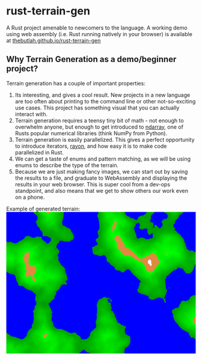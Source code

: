 # rust-terrain-gen
A Rust project amenable to newcomers to the language. A working demo using web assembly (i.e. Rust running natively in your browser) is available at [thebutlah.github.io/rust-terrain-gen](https://thebutlah.github.io/rust-terrain-gen)

## Why Terrain Generation as a demo/beginner project?
Terrain generation has a couple of important properties:
1. Its interesting, and gives a cool result. New projects in a new language are too often about printing to the command line or other not-so-exciting use cases. This project has something visual that you can actually interact with.
2. Terrain generation requires a teensy tiny bit of math - not enough to overwhelm anyone, but enough to get introduced to [ndarray](https://docs.rs/ndarray/0.13.1/ndarray/), one of Rusts popular numerical libraries (think NumPy from Python).
3. Terrain generation is easily parallelized. This gives a perfect opportunity to introduce iterators, [rayon](https://github.com/rayon-rs/rayon), and how easy it is to make code parallelized in Rust.
4. We can get a taste of enums and pattern matching, as we will be using enums to describe the type of the terrain.
5. Because we are just making fancy images, we can start out by saving the results to a file, and graduate to WebAssembly and displaying the results in your web browser. This is super cool from a dev-ops standpoint, and also means that we get to show others our work even on a phone.

Example of generated terrain:
![An example of the generated terrain](docs/example_terrain.png)
